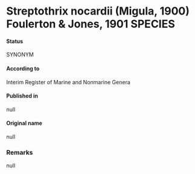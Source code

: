 # Streptothrix nocardii (Migula, 1900) Foulerton & Jones, 1901 SPECIES

#### Status
SYNONYM

#### According to
Interim Register of Marine and Nonmarine Genera

#### Published in
null

#### Original name
null

### Remarks
null